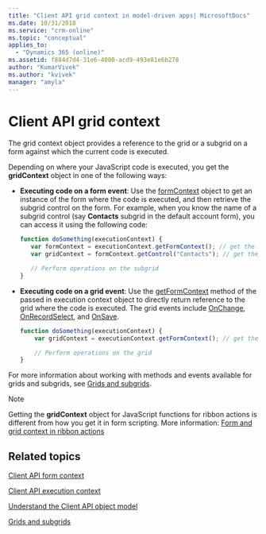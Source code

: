 ```yaml
---
title: "Client API grid context in model-driven apps| MicrosoftDocs"
ms.date: 10/31/2018
ms.service: "crm-online"
ms.topic: "conceptual"
applies_to: 
  - "Dynamics 365 (online)"
ms.assetid: f884d7d4-31e6-4080-acd9-493e81e6b278
author: "KumarVivek"
ms.author: "kvivek"
manager: "amyla"
---
```

# Client API grid context



The grid context object provides a reference to the grid or a subgrid on a form against which the current code is executed.

Depending on where your JavaScript code is executed, you get the **gridContext** object in one of the following ways:

- **Executing code on a form event**: Use the [formContext](clientapi-form-context.md) object to get an instance of the form where the code is executed, and then retrieve the subgrid control on the form. For example, when you know the name of a subgrid control (say **Contacts** subgrid in the default account form), you can access it using the following code:

    ```JavaScript
    function doSomething(executionContext) {
       var formContext = executionContext.getFormContext(); // get the form Context
       var gridContext = formContext.getControl("Contacts"); // get the grid context

       // Perform operations on the subgrid
    }
    ```

- **Executing code on a grid event**: Use the [getFormContext](reference/executioncontext/getFormContext.md) method of the passed in execution context object to directly return reference to the grid where the code is executed. The grid events include [OnChange](reference/events/grid-onchange.md), [OnRecordSelect](reference/events/grid-onrecordselect.md), and [OnSave](reference/events/grid-onsave.md).

    ```JavaScript
    function doSomething(executionContext) {
        var gridContext = executionContext.getFormContext(); // get the grid context

        // Perform operations on the grid
    }
    ```

For more information about working with methods and events available for grids and subgrids, see [Grids and subgrids](reference/grids.md).

> [!NOTE]
> Getting the **gridContext** object for JavaScript functions for ribbon actions is different from how you get it in form scripting. More information: [Form and grid context in ribbon actions](../pass-data-page-parameter-ribbon-actions.md#form-and-grid-context-in-ribbon-actions)

## Related topics

[Client API form context](clientapi-form-context.md)

[Client API execution context](clientapi-execution-context.md)

[Understand the Client API object model](understand-clientapi-object-model.md)

[Grids and subgrids](reference/grids.md)

 

